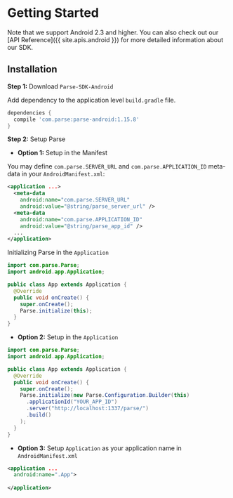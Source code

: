 # Getting Started

Note that we support Android 2.3 and higher. You can also check out our [API Reference]({{ site.apis.android }}) for more detailed information about our SDK.

## Installation
**Step 1:** Download `Parse-SDK-Android`

Add dependency to the application level `build.gradle` file.

```groovy
dependencies {
  compile 'com.parse:parse-android:1.15.8'
}
```

**Step 2:** Setup Parse

- **Option 1:** Setup in the Manifest

You may define `com.parse.SERVER_URL` and `com.parse.APPLICATION_ID` meta-data in your `AndroidManifest.xml`:

```xml
<application ...>
  <meta-data
    android:name="com.parse.SERVER_URL"
    android:value="@string/parse_server_url" />
  <meta-data
    android:name="com.parse.APPLICATION_ID"
    android:value="@string/parse_app_id" />
  ...
</application>
```

Initializing Parse in the `Application`

```java
import com.parse.Parse;
import android.app.Application;

public class App extends Application {
  @Override
  public void onCreate() {
    super.onCreate();
    Parse.initialize(this);
  }
}
```

- **Option 2:** Setup in the `Application`

```java
import com.parse.Parse;
import android.app.Application;

public class App extends Application {
  @Override
  public void onCreate() {
    super.onCreate();
    Parse.initialize(new Parse.Configuration.Builder(this)
      .applicationId("YOUR_APP_ID")
      .server("http://localhost:1337/parse/")
      .build()
    );
  }
}
```

- **Option 3:** Setup `Application` as your application name in `AndroidManifest.xml`
```xml
<application ...
  android:name=".App">
  
</application>
```
